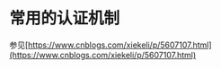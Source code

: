 # 常用的认证机制

参见[https://www.cnblogs.com/xiekeli/p/5607107.html](https://www.cnblogs.com/xiekeli/p/5607107.html)



